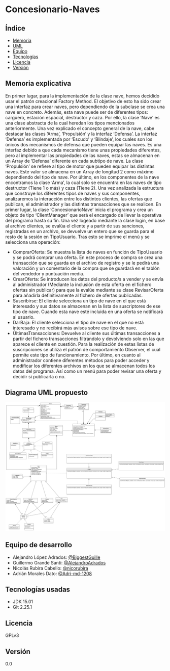 # Concesionario-Naves

## Índice

* [Memoria](#memoria-explicativa)
* [UML](#diagrama-UML-propuesto)
* [Equipo](#equipo-de-desarrollo)
* [Tecnologías](tecnologías-usadas)
* [Licencia](#licencia)
* [Versión](#versión)

## Memoria explicativa

En primer lugar, para la implementación de la clase nave, hemos decidido usar el
patrón creacional Factory Method. El objetivo de esto ha sido crear una interfaz para
crear naves, pero dependiendo de la subclase se crea una nave en concreto.
Además, esta nave puede ser de diferentes tipos: carguero, estación espacial,
destructor y caza. Por ello, la clase ‘Nave’ es una clase abstracta de la cual heredan los
tipos mencionados anteriormente.
Una vez explicado el concepto general de la nave, cabe destacar las clases ‘Arma’,
‘Propulsión’ y la interfaz ‘Defensa’.
La interfaz ‘Defensa’ es implementada por ‘Escudo’ y ‘Blindaje’, los cuales son los
únicos dos mecanismos de defensa que pueden equipar las naves. Es una interfaz
debido a que cada mecanismo tiene unas propiedades diferentes, pero al implementar
las propiedades de las naves, estas se almacenan en un Array de ‘Defensa’ diferente en
cada subtipo de nave.
La clase ‘Propulsión’ se refiere al tipo de motor que pueden equipar las distintas naves.
Este valor se almacena en un Array de longitud 2 como máximo dependiendo del tipo
de nave.
Por último, en los componentes de la nave encontramos la clase ‘Arma’, la cual solo se
encuentra en las naves de tipo destructor (Tiene 1 o más) y caza (Tiene 2).
Una vez analizada la estructura que construye los diferentes tipos de naves y sus
componentes, analizaremos la interacción entre los distintos clientes, las ofertas que
publican, el administrador y las distintas transacciones que se realicen.
En primer lugar, la clase ‘ConcesionarioNave’ inicia el programa y crea un objeto de
tipo ‘ClientManager’ que será el encargado de llevar la operativa del programa hasta
su fin.
Una vez logeado mediante la clase login, en base al archivo clientes, se evalúa el
cliente y a partir de sus sanciones, registradas en un archivo, se devuelve un entero
que se guarda para el resto de la sesión en TipoUsuario.
Tras esto se imprime el menú y se selecciona una operación:
- ComprarOferta: Se muestra la lista de naves en función de TipoUsuario y se
podrá comprar una oferta. En este proceso de compra se crea una transacción
que se guarda en el archivo de registro y se le pedirá una valoración y un
comentario de la compra que se guardará en el tablón del vendedor y
puntuación media.
- CrearOferta: Se introducen los datos del producto/s a vender y se envía al
administrador (Mediante la inclusión de esta oferta en el fichero ofertas sin
publicar) para que la evalúe mediante su clase RevisarOferta para añadirla
definitivamente al fichero de ofertas publicadas.
- Suscribirse: El cliente selecciona un tipo de nave en el que está interesado y sus
datos se almacenan en la lista de suscriptores de ese tipo de nave. Cuando esta
nave esté incluida en una oferta se notificará al usuario.
- DarBaja: El cliente selecciona el tipo de nave en el que no está interesado y no
recibirá más avisos sobre ese tipo de nave.
- ÚltimasTransacciones: Devuelve al cliente sus últimas transacciones a partir del
fichero transacciones filtrándolo y devolviendo solo en las que aparece el
cliente en cuestión.
Para la realización de estas listas de suscripciones se utiliza el patrón de
comportamiento Observer, el cual permite este tipo de funcionamiento.
Por último, en cuanto al administrador contiene diferentes métodos para poder
acceder y modificar los diferentes archivos en los que se almacenan todos los datos del
programa. Así como un menú para poder revisar una oferta y decidir si publicarla o no.

## Diagrama UML propuesto

![uml](./tools/images/uml.svg)

## Equipo de desarrollo

* Alejandro López Adrados: [@BiggestGuille](https://github.com/BiggestGuille)
* Guillermo Grande Santi: [@AlejandroAdrados](https://github.com/AlejandroAdrados)
* Nicolás Rubira Cabello: [@nicorubira](https://github.com/nicorubira)
* Adrián Morales Dato: [@Adri-md-1208](https://github.com/Adri-md-1208)

## Tecnologías usadas

* JDK 15.01
* Git 2.25.1

## Licencia

GPLv3

## Versión

0.0
